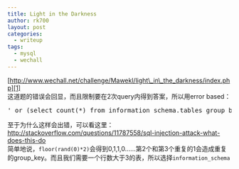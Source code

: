 ```yaml
---
title: Light in the Darkness
author: rk700
layout: post
categories:
  - writeup
tags:
  - mysql
  - wechall
---
```

[http://www.wechall.net/challenge/Mawekl/light\_in\_the_darkness/index.php][1]  
这道题的错误会回显，而且限制要在2次query内得到答案，所以用error based：  
<pre>' or (select count(*) from information_schema.tables group by concat(password,floor(rand(0)*2)))-- </pre>

至于为什么这样会出错，可以看这里：  
<http://stackoverflow.com/questions/11787558/sql-injection-attack-what-does-this-do>  
简单地说，`floor(rand(0)*2)`会得到0,1,1,0&#8230;&#8230;第2个和第3个重复的1会造成重复的group_key。而且我们需要一个行数大于3的表，所以选择`information_schema`

 [1]: http://www.wechall.net/challenge/Mawekl/light_in_the_darkness/index.php